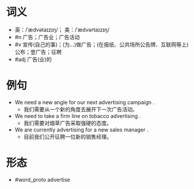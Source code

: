 # 词义
- 英：/ˈædvətaɪzɪŋ/； 美：/ˈædvərtaɪzɪŋ/
- #n 广告；广告业；广告活动
- #v 宣传(自己的事)；(为…)做广告；(在报纸、公共场所公告牌、互联网等上)公布；登广告；征聘
- #adj 广告(业)的
# 例句
- We need a new angle for our next advertising campaign .
	- 我们需要从一个新的角度去展开下一次广告活动。
- We need to take a firm line on tobacco advertising .
	- 我们需要对烟草广告采取强硬的态度。
- We are currently advertising for a new sales manager .
	- 目前我们公开征聘一位新的销售经理。
# 形态
- #word_proto advertise
